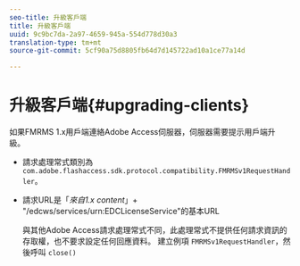 ```yaml
---
seo-title: 升級客戶端
title: 升級客戶端
uuid: 9c9bc7da-2a97-4659-945a-554d778d30a3
translation-type: tm+mt
source-git-commit: 5cf90a75d8805fb64d7d145722ad10a1ce77a14d

---
```



# 升級客戶端{#upgrading-clients}

如果FMRMS 1.x用戶端連絡Adobe Access伺服器，伺服器需要提示用戶端升級。

* 請求處理常式類別為 `com.adobe.flashaccess.sdk.protocol.compatibility.FMRMSv1RequestHandler`。
* 請求URL是「*來自1.x content*」+ &quot;/edcws/services/urn:EDCLicenseService&quot;的基本URL

   與其他Adobe Access請求處理常式不同，此處理常式不提供任何請求資訊的存取權，也不要求設定任何回應資料。 建立例項 `FMRMSv1RequestHandler`，然後呼叫 `close()`